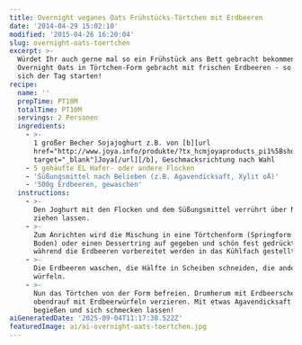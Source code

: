 ```yaml
---
title: Overnight veganes Oats Frühstücks-Törtchen mit Erdbeeren
date: '2014-04-29 15:02:10'
modified: '2015-04-26 16:20:04'
slug: overnight-oats-toertchen
excerpt: >-
  Würdet Ihr auch gerne mal so ein Frühstück ans Bett gebracht bekommen?
  Overnight Oats in Törtchen-Form gebracht mit frischen Erdbeeren - so lässt
  sich der Tag starten!
recipe:
  name: ''
  prepTime: PT10M
  totalTime: PT10M
  servings: 2 Personen
  ingredients:
    - >-
      1 großer Becher Sojajoghurt z.B. von [b][url
      href="http://www.joya.info/produkte/?tx_hcmjoyaproducts_pi1%5BshowUid%5D=8&tx_hcmjoyaproducts_pi1%5BcatUid%5D=2&cHash=6a698b05ca7ea1f06ba9eaec0781dbd9"
      target="_blank"]Joya[/url][/b], Geschmacksrichtung nach Wahl
    - 5 gehäufte EL Hafer- oder andere Flocken
    - 'Süßungsmittel nach Belieben (z.B. Agavendicksaft, Xylit oÄ)'
    - '500g Erdbeeren, gewaschen'
  instructions:
    - >-
      Den Joghurt mit den Flocken und dem Süßungsmittel verrührt über Nacht
      ziehen lassen.
    - >-
      Zum Anrichten wird die Mischung in eine Törtchenform (Springform ohne
      Boden) oder einen Dessertring auf gegeben und schön fest gedrückt und
      während die Erdbeeren vorbereitet werden in das Kühlfach gestellt.
    - >-
      Die Erdbeeren waschen, die Hälfte in Scheiben schneiden, die andere Hälfte
      würfeln.
    - >-
      Nun das Törtchen von der Form befreien. Drumherum mit Erdbeerscheiben und
      obendrauf mit Erdbeerwürfeln verzieren. Mit etwas Agavendicksaft oÄ
      begießen und sich schmecken lassen!
aiGeneratedDate: '2025-09-04T11:17:38.522Z'
featuredImage: ai/ai-overnight-oats-toertchen.jpg
---
```


[<!-- Image removed (no copyright): overnight-oats-frühstücks-torte.jpg -->](https://www.veganblatt.com/i/overnight-oats-frühstücks-torte.jpg)
